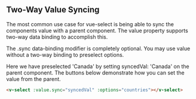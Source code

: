 ## Two-Way Value Syncing

The most common use case for vue-select is being able to sync the components value with a parent component. The value property supports two-way data binding to accomplish this.

The .sync data-binding modifier is completely optional. You may use value without a two-way binding to preselect options.

Here we have preselected 'Canada' by setting syncedVal: 'Canada' on the parent component. The buttons below demonstrate how you can set the value from the parent.
 
```html
<v-select :value.sync="syncedVal" :options="countries"></v-select>
```